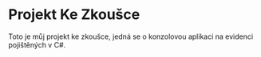 # Projekt Ke Zkoušce
Toto je můj projekt ke zkoušce, jedná se o konzolovou aplikaci na evidenci pojištěných v C#.
